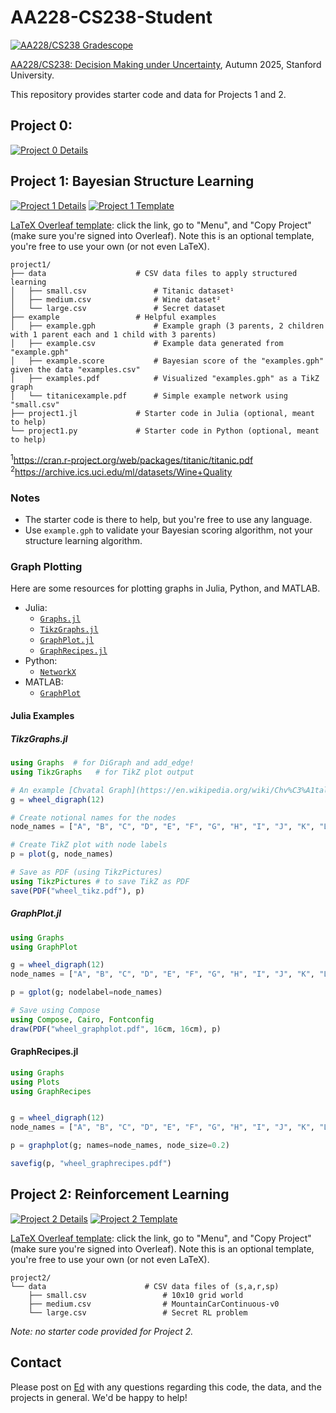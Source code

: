 # AA228-CS238-Student
[![AA228/CS238 Gradescope](https://img.shields.io/badge/aa228%2Fcs238-gradescope-green?color=42a0a2)](https://www.gradescope.com/courses/814395)


[AA228/CS238: Decision Making under Uncertainty](https://aa228.stanford.edu), Autumn 2025, Stanford University.

This repository provides starter code and data for Projects 1 and 2.

## Project 0: 

[![Project 0 Details](https://img.shields.io/badge/project0-details-blue)](https://aa228.stanford.edu/project-0/)

## Project 1: Bayesian Structure Learning

[![Project 1 Details](https://img.shields.io/badge/project1-details-blue)](https://aa228.stanford.edu/project-1/) [![Project 1 Template](https://img.shields.io/badge/project1-LaTeX%20template-white)](https://www.overleaf.com/read/hxwgtnksxtts)

[LaTeX Overleaf template](https://www.overleaf.com/read/hxwgtnksxtts): click the link, go to "Menu", and "Copy Project" (make sure you're signed into Overleaf). Note this is an optional template, you're free to use your own (or not even LaTeX).

    project1/
    ├── data                    # CSV data files to apply structured learning
    │   ├── small.csv               # Titanic dataset¹
    │   ├── medium.csv              # Wine dataset²
    │   └── large.csv               # Secret dataset
    ├── example                 # Helpful examples
    │   ├── example.gph             # Example graph (3 parents, 2 children with 1 parent each and 1 child with 3 parents)
    │   ├── example.csv             # Example data generated from "example.gph"
    │   ├── example.score           # Bayesian score of the "examples.gph" given the data "examples.csv"
    │   ├── examples.pdf            # Visualized "examples.gph" as a TikZ graph
    │   └── titanicexample.pdf      # Simple example network using "small.csv"
    ├── project1.jl             # Starter code in Julia (optional, meant to help)
    └── project1.py             # Starter code in Python (optional, meant to help)

<sup>1</sup>https://cran.r-project.org/web/packages/titanic/titanic.pdf
<br>
<sup>2</sup>https://archive.ics.uci.edu/ml/datasets/Wine+Quality

### Notes
- The starter code is there to help, but you're free to use any language.
- Use `example.gph` to validate your Bayesian scoring algorithm, not your structure learning algorithm.

### Graph Plotting
Here are some resources for plotting graphs in Julia, Python, and MATLAB.
- Julia:
    - [`Graphs.jl`](https://github.com/JuliaGraphs/Graphs.jl/)
    - [`TikzGraphs.jl`](https://nbviewer.jupyter.org/github/JuliaTeX/TikzGraphs.jl/blob/master/doc/TikzGraphs.ipynb)
    - [`GraphPlot.jl`](https://github.com/JuliaGraphs/GraphPlot.jl)
    - [`GraphRecipes.jl`](https://github.com/JuliaPlots/GraphRecipes.jl)
- Python:
    - [`NetworkX`](https://networkx.github.io/documentation/stable/tutorial.html)
- MATLAB:
    - [`GraphPlot`](https://www.mathworks.com/help/matlab/ref/matlab.graphics.chart.primitive.graphplot.html)

#### Julia Examples
##### TikzGraphs.jl
```julia
using Graphs  # for DiGraph and add_edge!
using TikzGraphs   # for TikZ plot output

# An example [Chvatal Graph](https://en.wikipedia.org/wiki/Chv%C3%A1tal_graph)
g = wheel_digraph(12) 

# Create notional names for the nodes
node_names = ["A", "B", "C", "D", "E", "F", "G", "H", "I", "J", "K", "L"]

# Create TikZ plot with node labels
p = plot(g, node_names)

# Save as PDF (using TikzPictures)
using TikzPictures # to save TikZ as PDF
save(PDF("wheel_tikz.pdf"), p)
```

##### GraphPlot.jl
```julia
using Graphs
using GraphPlot

g = wheel_digraph(12)
node_names = ["A", "B", "C", "D", "E", "F", "G", "H", "I", "J", "K", "L"]

p = gplot(g; nodelabel=node_names)

# Save using Compose
using Compose, Cairo, Fontconfig
draw(PDF("wheel_graphplot.pdf", 16cm, 16cm), p)
```

#### GraphRecipes.jl
```julia
using Graphs
using Plots
using GraphRecipes


g = wheel_digraph(12)
node_names = ["A", "B", "C", "D", "E", "F", "G", "H", "I", "J", "K", "L"]

p = graphplot(g; names=node_names, node_size=0.2)

savefig(p, "wheel_graphrecipes.pdf")
```

## Project 2: Reinforcement Learning

[![Project 2 Details](https://img.shields.io/badge/project2-details-blue)](https://aa228.stanford.edu/project-2/) [![Project 2 Template](https://img.shields.io/badge/project2-LaTeX%20template-white)](https://www.overleaf.com/read/gsptsmcrzpdv)

[LaTeX Overleaf template](https://www.overleaf.com/read/gsptsmcrzpdv): click the link, go to "Menu", and "Copy Project" (make sure you're signed into Overleaf). Note this is an optional template, you're free to use your own (or not even LaTeX).

    project2/
    └── data                      # CSV data files of (s,a,r,sp)
        ├── small.csv                 # 10x10 grid world
        ├── medium.csv                # MountainCarContinuous-v0
        └── large.csv                 # Secret RL problem

*Note: no starter code provided for Project 2.*

## Contact
Please post on [Ed](https://edstem.org/) with any questions regarding this code, the data, and the projects in general. We'd be happy to help!

